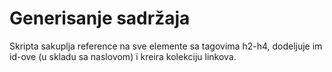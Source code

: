 # Generisanje sadržaja

Skripta sakuplja reference na sve elemente sa tagovima h2-h4, dodeljuje im id-ove (u skladu sa naslovom) i kreira kolekciju linkova.
